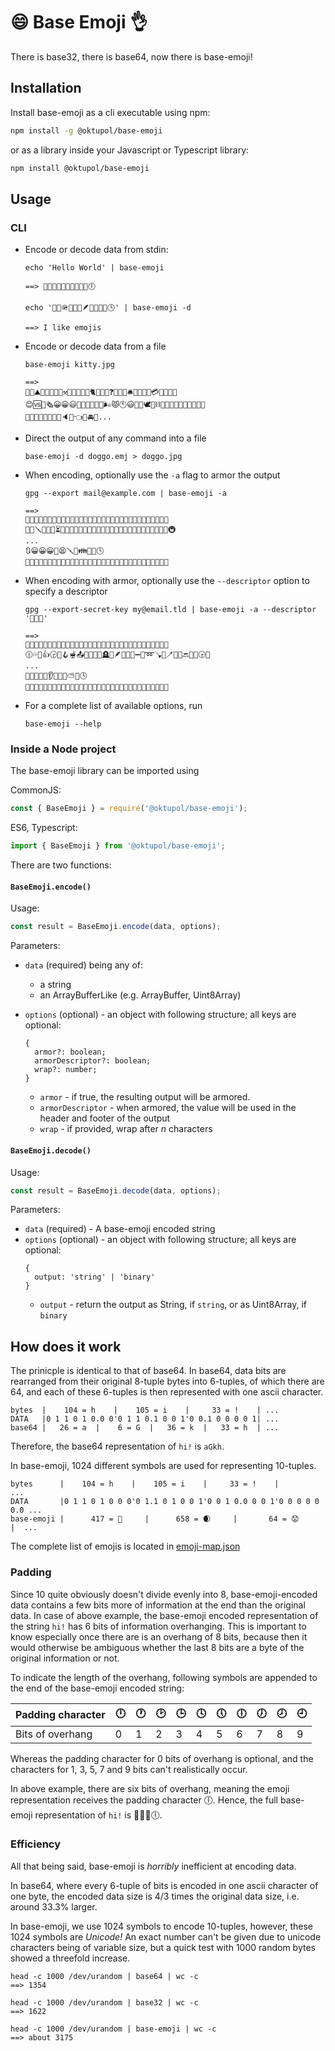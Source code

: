 # 😄 Base Emoji 👌

There is base32, there is base64, now there is base-emoji!

## Installation

Install base-emoji as a cli executable using npm:

```bash
npm install -g @oktupol/base-emoji
```

or as a library inside your Javascript or Typescript library:

```bash
npm install @oktupol/base-emoji
```

## Usage

### CLI

- Encode or decode data from stdin:

    ```
    echo 'Hello World' | base-emoji

    ==> 🐅🚓📿🙉🤍🐝🕎🚥🌿🤛🕕
    ```

    ```
    echo '🐎🍻🪖🦭🍃🍻🪶🦈🍆🌗👨🕓' | base-emoji -d

    ==> I like emojis
    ```

- Encode or decode data from a file

    ```
    base-emoji kitty.jpg

    ==>
    🔣💌⛰😤🌴🍑😀😀⚒🔹🤢🐰😀😀🐈😀😀👑❓🤗😀😀🛎🏓😀😀🤒💳🔚🐷👣🚳
    😊🆚👶🗞😀😀😃📣🤧🦇🏏🔪🎼🌬😾🕚😃🍎🎲🕊🛴⛓🐇🔲🥁🌔🤺🎁😀😊😀📔
    🤢😸💅🏁🚕🎫🌓🐙🔈❌👈🐋🚘🌳...
    ```

- Direct the output of any command into a file
    
    ```
    base-emoji -d doggo.emj > doggo.jpg
    ```
    
- When encoding, optionally use the `-a` flag to armor the output

    ```
    gpg --export mail@example.com | base-emoji -a 
    
    ==> 
    🔵🔵🔵🔵🔵🔵🔵🔵🔵🔵🔵🔵🔵🔵🔵🔢💝🔵🔵🔵🔵🔵🔵🔵🔵🔵🔵🔵🔵🔵🔵🔵
    🏦👭🪛👞🤥🍑⏳😀😀🤴🚎😲🦥😀😀🍀😀😀🤙🥃🤪😀😀🏃🧪🚿💾😀😀😦👮🚇
    ...
    🔃😀😀😀🦄😫🪛🦶👪🥃🖤🕓
    🔵🔵🔵🔵🔵🔵🔵🔵🔵🔵🔵🔵🔵🔵🔵🔢💔🔵🔵🔵🔵🔵🔵🔵🔵🔵🔵🔵🔵🔵🔵🔵
    ```
    
- When encoding with armor, optionally use the `--descriptor` option to specify a descriptor

    ```
    gpg --export-secret-key my@email.tld | base-emoji -a --descriptor '🤫🔑🙊'
    
    ==>
    🔵🔵🔵🔵🔵🔵🔵🔵🔵🔵🔵🔵🔵🔵🤫🔑🙊💝🔵🔵🔵🔵🔵🔵🔵🔵🔵🔵🔵🔵🔵🔵
    🕧💦🦲👍🕞🧏🪝🫕📤🥯🦭🥬🚸🪦🍇🪶🍯🐸🥊➖🐧➿🪠🎁🪥🥌🐝🔙🍦🧂🕞🐴
    ...
    🚣🚶💒🦔🦃👂🎱😒🌱⛅🌵🕓
    🔵🔵🔵🔵🔵🔵🔵🔵🔵🔵🔵🔵🔵🔵🤫🔑🙊💔🔵🔵🔵🔵🔵🔵🔵🔵🔵🔵🔵🔵🔵🔵    

- For a complete list of available options, run
    ```
    base-emoji --help
    ```

### Inside a Node project

The base-emoji library can be imported using

CommonJS:
```javascript
const { BaseEmoji } = require('@oktupol/base-emoji');
```

ES6, Typescript:
```typescript
import { BaseEmoji } from '@oktupol/base-emoji';
```

There are two functions:

#### `BaseEmoji.encode()`

Usage:
```javascript
const result = BaseEmoji.encode(data, options);
```

Parameters:
- `data` (required) being any of:
  - a string
  - an ArrayBufferLike (e.g. ArrayBuffer, Uint8Array)

- `options` (optional) - an object with following structure; all keys are optional:
    ```
    {
      armor?: boolean;
      armorDescriptor?: boolean;
      wrap?: number;
    }
    ```
    - `armor` - if true, the resulting output will be armored.
    - `armorDescriptor` - when armored, the value will be used in the header and footer of the output
    - `wrap` - if provided, wrap after _n_ characters
    
#### `BaseEmoji.decode()`

Usage:
```javascript
const result = BaseEmoji.decode(data, options);
```

Parameters:
- `data` (required) - A base-emoji encoded string
- `options` (optional) - an object with following structure; all keys are optional:
    ```
    {
      output: 'string' | 'binary'
    }
    ```
    - `output` - return the output as String, if `string`, or as Uint8Array, if `binary`
    
## How does it work

The prinicple is identical to that of base64. In base64, data bits are
rearranged from their original 8-tuple bytes into 6-tuples, of which there are
64, and each of these 6-tuples is then represented with one ascii character.

```
bytes  |    104 = h    |    105 = i    |     33 = !    | ...
DATA   |0 1 1 0 1 0.0 0'0 1 1 0.1 0 0 1'0 0.1 0 0 0 0 1| ...
base64 |   26 = a  |    6 = G  |   36 = k  |   33 = h  | ...
```

Therefore, the base64 representation of `hi!` is `aGkh`.

In base-emoji, 1024 different symbols are used for representing 10-tuples.

```
bytes      |    104 = h    |    105 = i    |     33 = !    |              ...
DATA       |0 1 1 0 1 0 0 0'0 1.1 0 1 0 0 1'0 0 1 0.0 0 0 1'0 0 0 0 0 0.0 ...
base-emoji |      417 = 🍒     |      658 = 🌒     |       64 = 😟     |  ...
```

The complete list of emojis is located in [emoji-map.json](./emoji-map.json)

### Padding

Since 10 quite obviously doesn't divide evenly into 8, base-emoji-encoded data
contains a few bits more of information at the end than the original data. In
case of above example, the base-emoji encoded representation of the string
`hi!` has 6 bits of information overhanging. This is important to know
especially once there are is an overhang of 8 bits, because then it would
otherwise be ambiguous whether the last 8 bits are a byte of the original
information or not.

To indicate the length of the overhang, following symbols are appended to the
end of the base-emoji encoded string:

| Padding character | 🕛 | 🕐 | 🕑 | 🕒 | 🕓 | 🕔 | 🕕 | 🕖 | 🕗 | 🕘 |
|-------------------|----|----|----|----|----|----|----|----|----|----|
| Bits of overhang  |  0 |  1 |  2 |  3 |  4 |  5 |  6 |  7 |  8 |  9 |

Whereas the padding character for 0 bits of overhang is optional, and the
characters for 1, 3, 5, 7 and 9 bits can't realistically occur.

In above example, there are six bits of overhang, meaning the emoji
representation receives the padding character 🕕. Hence, the full base-emoji
representation of `hi!` is 🍒🌒😟🕕.

### Efficiency

All that being said, base-emoji is _horribly_ inefficient at encoding data.

In base64, where every 6-tuple of bits is encoded in one ascii character of one
byte, the encoded data size is 4/3 times the original data size, i.e. around
33.3% larger.

In base-emoji, we use 1024 symbols to encode 10-tuples, however, these 1024
symbols are _Unicode!_ An exact number can't be given due to unicode characters
being of variable size, but a quick test with 1000 random bytes showed a
threefold increase.

```
head -c 1000 /dev/urandom | base64 | wc -c
==> 1354

head -c 1000 /dev/urandom | base32 | wc -c
==> 1622

head -c 1000 /dev/urandom | base-emoji | wc -c
==> about 3175
```